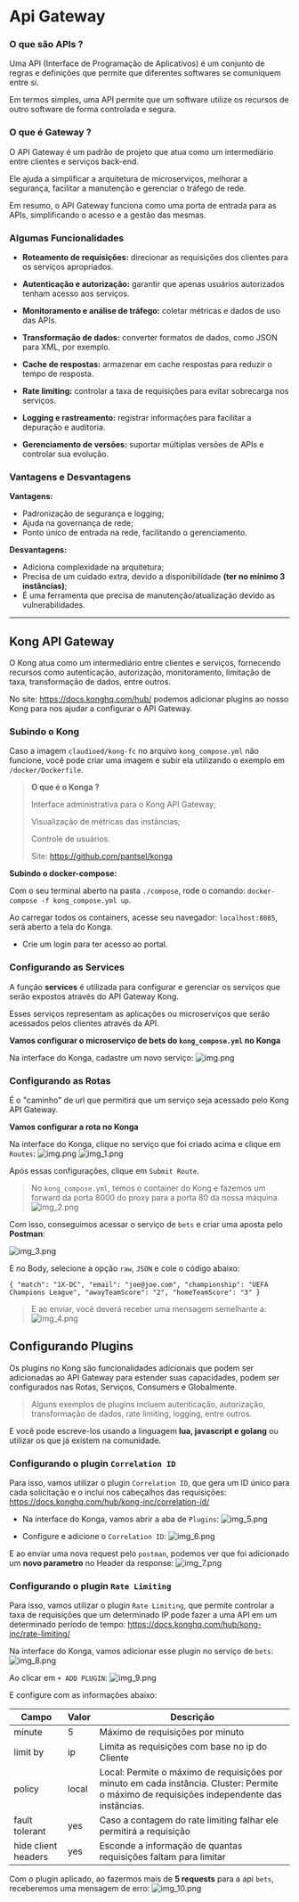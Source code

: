 # Api Gateway

### O que são APIs ?

Uma API (Interface de Programação de Aplicativos) é um conjunto de regras e definições que permite
que diferentes softwares se comuniquem entre si.

Em termos simples, uma API permite que um software utilize os recursos de outro software de forma controlada e segura.


### O que é Gateway ?

O API Gateway é um padrão de projeto que atua como um intermediário entre clientes e serviços back-end.

Ele ajuda a simplificar a arquitetura de microserviços, melhorar a segurança, facilitar a manutenção e gerenciar o tráfego de rede.

Em resumo, o API Gateway funciona como uma porta de entrada para as APIs, simplificando o acesso e a gestão das mesmas.

### Algumas Funcionalidades

- **Roteamento de requisições:** direcionar as requisições dos clientes para os serviços apropriados.

- **Autenticação e autorização:** garantir que apenas usuários autorizados tenham acesso aos serviços.

- **Monitoramento e análise de tráfego:** coletar métricas e dados de uso das APIs.

- **Transformação de dados:** converter formatos de dados, como JSON para XML, por exemplo.

- **Cache de respostas:** armazenar em cache respostas para reduzir o tempo de resposta.

- **Rate limiting:** controlar a taxa de requisições para evitar sobrecarga nos serviços.

- **Logging e rastreamento:** registrar informações para facilitar a depuração e auditoria.

- **Gerenciamento de versões:** suportar múltiplas versões de APIs e controlar sua evolução.

### Vantagens e Desvantagens

**Vantagens:**

- Padronização de segurança e logging;
- Ajuda na governança de rede;
- Ponto único de entrada na rede, facilitando o gerenciamento.

**Desvantagens:**

- Adiciona complexidade na arquitetura;
- Precisa de um cuidado extra, devido a disponibilidade **(ter no mínimo 3 instâncias)**;
- É uma ferramenta que precisa de manutenção/atualização devido as vulnerabilidades.

---

## Kong API Gateway

O Kong atua como um intermediário entre clientes e serviços, fornecendo recursos como autenticação, autorização, monitoramento,
limitação de taxa, transformação de dados, entre outros.

No site: https://docs.konghq.com/hub/ podemos adicionar plugins ao nosso Kong para nos ajudar a configurar o API Gateway.

### Subindo o Kong

Caso a imagem `claudioed/kong-fc` no arquivo `kong_compose.yml` não funcione, você pode criar uma imagem e subir ela utilizando o
exemplo em `/docker/Dockerfile`.

> **O que é o Konga ?**
> 
> Interface administrativa para o Kong API Gateway;
> 
> Visualização de métricas das instâncias;
> 
> Controle de usuários.
> 
> Site: https://github.com/pantsel/konga

**Subindo o docker-compose:**

Com o seu terminal aberto na pasta `./compose`, rode o comando: `docker-compose -f kong_compose.yml up`.

Ao carregar todos os containers, acesse seu navegador: `localhost:8085`, será aberto a tela do Konga.

- Crie um login para ter acesso ao portal.

### Configurando as Services

A função **services** é utilizada para configurar e gerenciar os serviços que serão expostos através do API Gateway Kong.

Esses serviços representam as aplicações ou microserviços que serão acessados pelos clientes através da API.

**Vamos configurar o microserviço de bets do `kong_compose.yml` no Konga**

Na interface do Konga, cadastre um novo serviço:
![img.png](readme_images/service.png)

### Configurando as Rotas

É o "caminho" de url que permitirá que um serviço seja acessado pelo Kong API Gateway.

**Vamos configurar a rota no Konga**

Na interface do Konga, clique no serviço que foi criado acima e clique em `Routes`:
![img.png](readme_images/img.png)
![img_1.png](readme_images/img_1.png)

Após essas configurações, clique em `Submit Route`.

> No `kong_compose.yml`, temos o container do Kong e fazemos um forward da porta 8000 do proxy para a porta 80 da nossa máquina.
![img_2.png](readme_images/img_2.png)

Com isso, conseguimos acessar o serviço de `bets` e criar uma aposta pelo **Postman**:

![img_3.png](readme_images/img_3.png)

E no Body, selecione a opção `raw`, `JSON` e cole o código abaixo:

`{
"match": "1X-DC",
"email": "joe@joe.com",
"championship": "UEFA Champions League",
"awayTeamScore": "2",
"homeTeamScore": "3"
}`

>E ao enviar, você deverá receber uma mensagem semelhante a:
![img_4.png](readme_images/img_4.png)

## Configurando Plugins

Os plugins no Kong são funcionalidades adicionais que podem ser adicionadas ao API Gateway para estender suas capacidades,
podem ser configurados nas Rotas, Serviços, Consumers e Globalmente.

> Alguns exemplos de plugins incluem autenticação, autorização, transformação de dados, rate limiting, logging, entre outros.

E você pode escreve-los usando a linguagem **lua, javascript e golang** ou utilizar os que já existem na comunidade.

### Configurando o plugin `Correlation ID`

Para isso, vamos utilizar o plugin `Correlation ID`, que gera um ID único para cada solicitação e o inclui nos cabeçalhos
das requisições: https://docs.konghq.com/hub/kong-inc/correlation-id/

- Na interface do Konga, vamos abrir a aba de `Plugins`:
![img_5.png](readme_images/img_5.png)

- Configure e adicione o `Correlation ID`:
![img_6.png](readme_images/img_6.png)

E ao enviar uma nova request pelo `postman`, podemos ver que foi adicionado um **novo parametro** no Header da response:
![img_7.png](readme_images/img_7.png)


### Configurando o plugin `Rate Limiting`

Para isso, vamos utilizar o plugin `Rate Limiting`, que permite controlar a taxa de requisições que um determinado IP
pode fazer a uma API em um determinado período de tempo: https://docs.konghq.com/hub/kong-inc/rate-limiting/

Na interface do Konga, vamos adicionar esse plugin no serviço de `bets`:
![img_8.png](readme_images/img_8.png)

Ao clicar em `+ ADD PLUGIN`:
![img_9.png](readme_images/img_9.png)

E configure com as informações abaixo:

| Campo               | Valor | Descrição                                                                                                                                  |
|---------------------|-------|--------------------------------------------------------------------------------------------------------------------------------------------|
| minute              | 5     | Máximo de requisições por minuto                                                                                                           |
| limit by            | ip    | Limita as requisições com base no ip do Cliente                                                                                            |
| policy              | local | Local: Permite o máximo de requisições por minuto em cada instância. Cluster: Permite o máximo de requisições independente das instâncias. |
| fault tolerant      | yes   | Caso a contagem do rate limiting falhar ele permitirá a requisição                                                                         |
| hide client headers | yes   | Esconde a informação de quantas requisições faltam para limitar                                                                            |

Com o plugin aplicado, ao fazermos mais de **5 requests** para a api `bets`, receberemos uma mensagem de erro:
![img_10.png](readme_images/img_10.png)